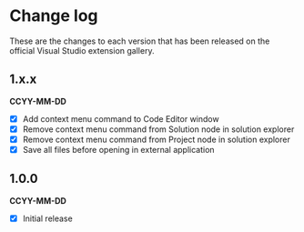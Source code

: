# Change log

These are the changes to each version that has been released on the official Visual Studio extension gallery.

## 1.x.x

**CCYY-MM-DD** 

- [x] Add context menu command to Code Editor window
- [x] Remove context menu command from Solution node in solution explorer
- [x] Remove context menu command from Project node in solution explorer
- [x] Save all files before opening in external application

## 1.0.0

**CCYY-MM-DD** 

- [x] Initial release
